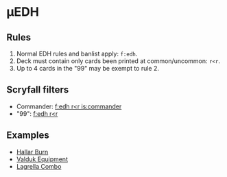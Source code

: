 # μEDH

## Rules

1. Normal EDH rules and banlist apply: `f:edh`.
2. Deck must contain only cards been printed at common/uncommon: `r<r`.
3. Up to 4 cards in the "99" may be exempt to rule 2.

## Scryfall filters

- Commander: [f:edh r<r is:commander](https://scryfall.com/search?q=f%3Aedh+r%3Cr+is%3Acommander)
- "99": [f:edh r<r](https://scryfall.com/search?q=f%3Aedh+r%3Cr)

<!--## Philosophy

- μEDH is an EDH deckbuilding constraint, *not a new EDH variant*:
  - Beating your buddies' $250 EDH "7's" with a $25 μEDH brew is highly rewarding and strongly encouraged.
- μEDH is rarity constrained, *not budget constrained*:
  - μEDH has no formal budget constraint because card prices are liable to fluctuate daily, but new cards are only printed periodically. Brews just naturally tend toward inexpensive when majority comprised of commons, uncommons, and basics.
  - Decks built for other rarity-based EDH variants (e.g., Pauper EDH, Artisan Commander) struggle to compete with normal EDH decks even in Timmy metas because there are certain effects that are not printed below rare unless significantly nerfed, most importantly board wipes. Pyrohemia is good, but it will never be as effective at clearing a threatening board state as Chain Reaction.-->

## Examples

- [Hallar Burn](https://www.moxfield.com/decks/_q9VFbBgS0yOuZlbbBuPAA)
- [Valduk Equipment](https://www.moxfield.com/decks/-XTdyNGE50K0oKbzGKMgYw)
- [Lagrella Combo](https://www.moxfield.com/decks/E-OnpPglZEC0kvhmw4KUuQ)
